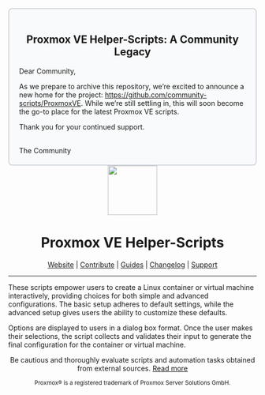 <div style="border: 2px solid #d1d5db; padding: 20px; border-radius: 8px; background-color: #f9fafb;"> <h2 align="center">Proxmox VE Helper-Scripts: A Community Legacy</h2> <p>Dear Community,</p> <p>As we prepare to archive this repository, we’re excited to announce a new home for the project: <a href="https://github.com/community-scripts/ProxmoxVE">https://github.com/community-scripts/ProxmoxVE</a>. While we’re still settling in, this will soon become the go-to place for the latest Proxmox VE scripts.</p> <p>Thank you for your continued support.</p> <br>The Community </div>
<div align="center">
  <a href="#">
    <img src="https://raw.githubusercontent.com/thomaslarsen/Proxmox/main/misc/images/logo.png" height="100px" />
 </a>
</div>
<h1 align="center">Proxmox VE Helper-Scripts</h1>

<p align="center">
  <a href="https://helper-scripts.com">Website</a> |
  <a href="https://github.com/thomaslarsen/Proxmox/blob/main/.github/CONTRIBUTING.md">Contribute</a> |
  <a href="https://github.com/thomaslarsen/Proxmox/blob/main/USER_SUBMITTED_GUIDES.md">Guides</a> |
  <a href="https://github.com/thomaslarsen/Proxmox/blob/main/CHANGELOG.md">Changelog</a> |
  <a href="https://ko-fi.com/D1D7EP4GF">Support</a>
</p>

---

These scripts empower users to create a Linux container or virtual machine interactively, providing choices for both simple and advanced configurations. The basic setup adheres to default settings, while the advanced setup gives users the ability to customize these defaults.

Options are displayed to users in a dialog box format. Once the user makes their selections, the script collects and validates their input to generate the final configuration for the container or virtual machine.
<p align="center">
Be cautious and thoroughly evaluate scripts and automation tasks obtained from external sources. <a href="https://github.com/thomaslarsen/Proxmox/blob/main/CODE-AUDIT.md">Read more</a>
</p>
<sub><div align="center"> Proxmox® is a registered trademark of Proxmox Server Solutions GmbH. </div></sub>
